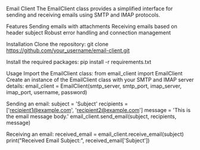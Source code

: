 
Email Client
The EmailClient class provides a simplified interface for sending and receiving emails using SMTP and IMAP protocols.

Features
Sending emails with attachments
Receiving emails based on header subject
Robust error handling and connection management

Installation
Clone the repository:
git clone https://github.com/your_username/email-client.git

Install the required packages:
pip install -r requirements.txt

Usage
Import the EmailClient class:
from email_client import EmailClient
Create an instance of the EmailClient class with your SMTP and IMAP server details:
email_client = EmailClient(smtp_server, smtp_port, imap_server, imap_port, username, password)

Sending an email:
subject = 'Subject'
recipients = ['recipient1@example.com', 'recipient2@example.com']
message = 'This is the email message body.'
email_client.send_email(subject, recipients, message)


Receiving an email:
received_email = email_client.receive_email(subject)
print("Received Email Subject:", received_email['Subject'])
